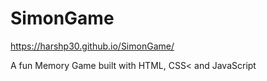 # SimonGame

https://harshp30.github.io/SimonGame/

A fun Memory Game built with HTML, CSS< and JavaScript

